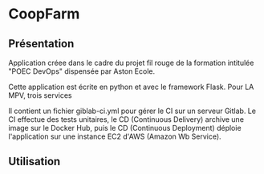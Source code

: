 # CoopFarm

## Présentation

Application créee dans le cadre du projet fil rouge de la formation intitulée "POEC DevOps" dispensée par Aston Ecole.

Cette application est écrite en python et avec le framework Flask.
Pour LA MPV, trois services

Il contient un fichier giblab-ci.yml pour gérer le CI sur un serveur Gitlab. Le CI effectue des tests unitaires, le CD (Continuous Delivery) archive une image sur le Docker Hub, puis le CD (Continuous Deployment) déploie l'application sur une instance EC2 d'AWS (Amazon Wb Service).

## Utilisation